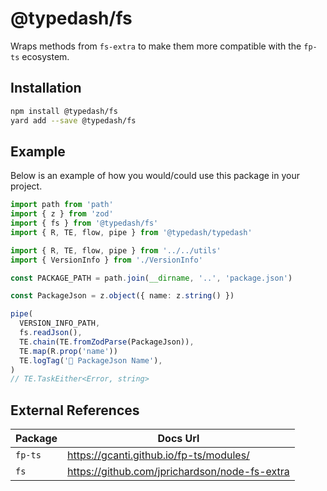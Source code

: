 # @typedash/fs

Wraps methods from `fs-extra` to make them more compatible with the `fp-ts` ecosystem.

## Installation

```sh
npm install @typedash/fs
yard add --save @typedash/fs
```

## Example

Below is an example of how you would/could use this package in your project.

```ts
import path from 'path'
import { z } from 'zod'
import { fs } from '@typedash/fs'
import { R, TE, flow, pipe } from '@typedash/typedash'

import { R, TE, flow, pipe } from '../../utils'
import { VersionInfo } from './VersionInfo'

const PACKAGE_PATH = path.join(__dirname, '..', 'package.json')

const PackageJson = z.object({ name: z.string() })

pipe(
  VERSION_INFO_PATH,
  fs.readJson(),
  TE.chain(TE.fromZodParse(PackageJson)),
  TE.map(R.prop('name'))
  TE.logTag('🔢 PackageJson Name'),
)
// TE.TaskEither<Error, string>
```

## External References

| Package | Docs Url                                      |
| ------- | --------------------------------------------- |
| `fp-ts` | https://gcanti.github.io/fp-ts/modules/       |
| `fs`    | https://github.com/jprichardson/node-fs-extra |
